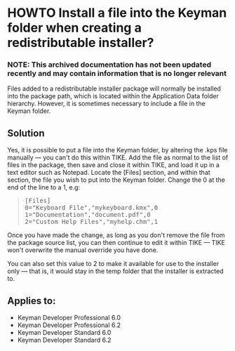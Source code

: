 # HOWTO Install a file into the Keyman folder when creating a redistributable installer?

### **NOTE**: This archived documentation has not been updated recently and may contain information that is no longer relevant


<p>
Files added to a redistributable installer package will normally be installed into the package path,
which is located within the Application Data folder hierarchy.  However, it is sometimes necessary to
include a file in the Keyman folder.
</p>
<h2>Solution</h2><p>

Yes, it is possible to put a file into the Keyman folder, by altering the .kps file manually &mdash; you can't 
do this within TIKE.  Add the file as normal to the list of files in the package, then save and close it 
within TIKE, and load it up in a text editor such as Notepad.  Locate the [Files] section, and within that
section, the file you wish to put into the Keyman folder.  Change the 0 at the end of the line to a 1, e.g:
</p>
<p>
<blockquote><pre>[Files]
0="Keyboard File","mykeyboard.kmx",0
1="Documentation","document.pdf",0
2="Custom Help Files","myhelp.chm",1</pre></blockquote>
</p>
<p>
Once you have made the change, as long as you don't remove the file from the package source list, you can
then continue to edit it within TIKE &mdash; TIKE won't overwrite the manual override you have done.
</p>
<p>
You can also set this value to 2 to make it available for use to the installer only &mdash; that is, it
would stay in the temp folder that the installer is extracted to.

</p>

## Applies to:
 * Keyman Developer Professional 6.0
 * Keyman Developer Professional 6.2
 * Keyman Developer Standard  6.0
 * Keyman Developer Standard 6.2
